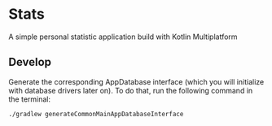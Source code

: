 # Stats

A simple personal statistic application build with Kotlin Multiplatform

## Develop

Generate the corresponding AppDatabase interface (which you will initialize with database drivers
later on). To do that, run the following command in the terminal:

```bash
./gradlew generateCommonMainAppDatabaseInterface
```
